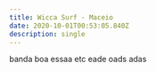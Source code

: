 ```yaml
---
title: Wicca Surf - Maceio
date: 2020-10-01T00:53:05.840Z
description: single
---
```

banda boa essaa etc eade oads adas